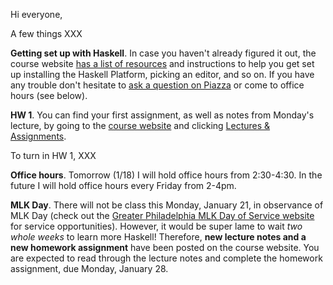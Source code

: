 Hi everyone,

A few things XXX

**Getting set up with Haskell**.  In case you haven't already figured
  it out, the course website
  [has a list of resources](http://www.cis.upenn.edu/~cis194/resources.html)
  and instructions to help you get set up installing the Haskell
  Platform, picking an editor, and so on.  If you have any trouble
  don't hesitate to
  [ask a question on Piazza](https://piazza.com/class#spring2013/cis194)
  or come to office hours (see below).

**HW 1**.  You can find your first assignment, as well as notes from
  Monday's lecture, by going to the
  [course website](http://www.cis.upenn.edu/~cis194/) and clicking
  [Lectures & Assignments](http://www.cis.upenn.edu/~cis194/lectures.html).
  
  To turn in HW 1, XXX
  
**Office hours**.  Tomorrow (1/18) I will hold office hours from
  2:30-4:30.  In the future I will hold office hours every Friday from
  2-4pm.

**MLK Day**.  There will not be class this Monday, January 21, in
  observance of MLK Day (check out the
  [Greater Philadelphia MLK Day of Service website](http://www.mlkdayofservice.org/)
  for service opportunities).  However, it would be super lame to wait
  *two whole weeks* to learn more Haskell!  Therefore, **new lecture
  notes and a new homework assignment** have been posted on the course
  website. You are expected to read through the lecture notes and
  complete the homework assignment, due Monday, January 28.
  


